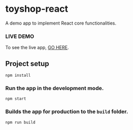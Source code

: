 # toyshop-react
A demo app to implement React core functionalities.

### LIVE DEMO
To see the live app, [GO HERE](https://suvro404.github.io/toyshop-live).

## Project setup
```
npm install
```

### Run the app in the development mode.
```
npm start
```

### Builds the app for production to the `build` folder.
```
npm run build
```